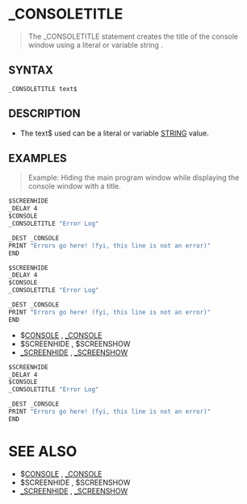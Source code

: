# _CONSOLETITLE
> The _CONSOLETITLE statement creates the title of the console window using a literal or variable string .

## SYNTAX
`_CONSOLETITLE text$`

## DESCRIPTION
* The text$ used can be a literal or variable [STRING](STRING.md) value.


## EXAMPLES
> Example: Hiding the main program window while displaying the console window with a title.

```vb
$SCREENHIDE
_DELAY 4
$CONSOLE
_CONSOLETITLE "Error Log"

_DEST _CONSOLE
PRINT "Errors go here! (fyi, this line is not an error)"
END
```


```vb
$SCREENHIDE
_DELAY 4
$CONSOLE
_CONSOLETITLE "Error Log"

_DEST _CONSOLE
PRINT "Errors go here! (fyi, this line is not an error)"
END
```

* $[CONSOLE](CONSOLE.md) , [_CONSOLE](_CONSOLE.md)
* $SCREENHIDE , $SCREENSHOW
* [_SCREENHIDE](_SCREENHIDE.md) , [_SCREENSHOW](_SCREENSHOW.md)

```vb
$SCREENHIDE
_DELAY 4
$CONSOLE
_CONSOLETITLE "Error Log"

_DEST _CONSOLE
PRINT "Errors go here! (fyi, this line is not an error)"
END
```



# SEE ALSO
* $[CONSOLE](CONSOLE.md) , [_CONSOLE](_CONSOLE.md)
* $SCREENHIDE , $SCREENSHOW
* [_SCREENHIDE](_SCREENHIDE.md) , [_SCREENSHOW](_SCREENSHOW.md)

